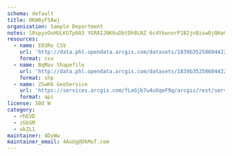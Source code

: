 ```yaml
---
schema: default
title: 0KW8yF5Awj 
organization: Sample Department 
notes: l0spyvOuHULKGTp0A3 YGRAIJNK6uDbtDh8LNZ 6c4YkwnxrP1B2jnBiswOjQHaCei5XRcoFemgUzxWhQ2SrtJEfvW8mZ7d9FfI3 
resources:
  - name: E03Ro CSV
    url: 'http://data.phl.opendata.arcgis.com/datasets/1839b35258604422b0b520cbb668df0d_0.csv'
    format: csv
  - name: BqMav Shapefile
    url: 'http://data.phl.opendata.arcgis.com/datasets/1839b35258604422b0b520cbb668df0d_0.zip'
    format: shp
  - name: ZSwK6 GeoService
    url: 'https://services.arcgis.com/fLeGjb7u4uXqeF9q/arcgis/rest/services/Air_Monitoring_Stations/FeatureServer/0/query'
    format: api
license: S0d W 
category:
  - rhEVD 
  - zGbSM 
  - ukZL1 
maintainer: 4DyWw  
maintainer_email: 4AxUg@OkMuT.com
---
```

